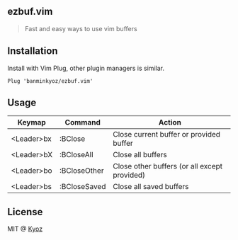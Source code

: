 ## ezbuf.vim

> Fast and easy ways to use vim buffers

## Installation

Install with Vim Plug, other plugin managers is similar.

```vim
Plug 'banminkyoz/ezbuf.vim'
```

## Usage

| Keymap       | Command      | Action                                           |
| ---          | ---          | ---                                              |
| \<Leader\>bx | :BClose      | Close current buffer or provided buffer          |
| \<Leader\>bX | :BCloseAll   | Close all buffers                                |
| \<Leader\>bo | :BCloseOther | Close other buffers (or all except provided)     |
| \<Leader\>bs | :BCloseSaved | Close all saved buffers                          |

## License

MIT @ [Kyoz](mailto:banminkyoz@gmail.com)
